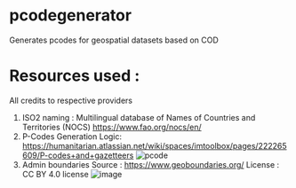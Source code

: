 # pcodegenerator
Generates pcodes for geospatial datasets based on COD 

# Resources used : 
All credits to respective providers 
1) ISO2 naming : 
Multilingual database of Names of Countries and Territories (NOCS) https://www.fao.org/nocs/en/ 
2) P-Codes Generation Logic: 
https://humanitarian.atlassian.net/wiki/spaces/imtoolbox/pages/222265609/P-codes+and+gazetteers
![pcode](https://github.com/user-attachments/assets/fd030038-f5cb-46af-b012-697478208a03)
3) Admin boundaries 
Source : https://www.geoboundaries.org/ 
License :  CC BY 4.0 license
![image](https://github.com/user-attachments/assets/3fd2f61a-5618-4b6c-a5ba-79cff4cd40ea)

